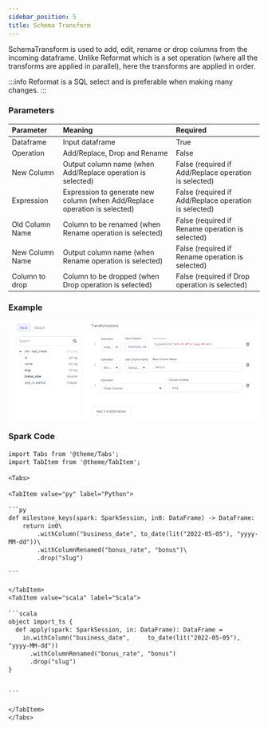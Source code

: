 ```yaml
---
sidebar_position: 5
title: Schema Transform
---
```

SchemaTransform is used to add, edit, rename or drop columns from the incoming dataframe. Unlike Reformat which is a set operation (where all the transforms are applied in parallel), here the transforms are applied in order.

:::info
Reformat is a SQL select and is preferable when making many changes.
:::


### Parameters
| Parameter        | Meaning                                       | Required                                     |
|:-----------------|:----------------------------------------------|:---------------------------------------------|
| Dataframe        | Input dataframe                                                | True                                         |
| Operation    | Add/Replace, Drop and Rename                                       | False                                        |
| New Column       | Output column name (when Add/Replace operation is selected)           | False (required if Add/Replace operation is selected) |
| Expression        | Expression to generate new column (when Add/Replace operation is selected) | False (required if Add/Replace operation is selected)                                         |
| Old Column Name | Column to be renamed (when Rename operation is selected)                            | False (required if Rename operation is selected)                                        |
| New Column Name      | Output column name (when Rename operation is selected)   | False (required if Rename operation is selected) |
| Column to drop       | Column to be dropped (when Drop operation is selected)           | False (required if Drop operation is selected) |


### Example

![](./img/schemaTransform_eg_1.png)

### Spark Code

````mdx-code-block
import Tabs from '@theme/Tabs';
import TabItem from '@theme/TabItem';

<Tabs>

<TabItem value="py" label="Python">

```py
def milestone_keys(spark: SparkSession, in0: DataFrame) -> DataFrame:
    return in0\
        .withColumn("business_date", to_date(lit("2022-05-05"), "yyyy-MM-dd"))\
        .withColumnRenamed("bonus_rate", "bonus")\
        .drop("slug")

```

</TabItem>
<TabItem value="scala" label="Scala">

```scala
object import_ts {
  def apply(spark: SparkSession, in: DataFrame): DataFrame =
    in.withColumn("business_date",     to_date(lit("2022-05-05"), "yyyy-MM-dd"))
      .withColumnRenamed("bonus_rate", "bonus")
      .drop("slug")
}


```

</TabItem>
</Tabs>

````
 

